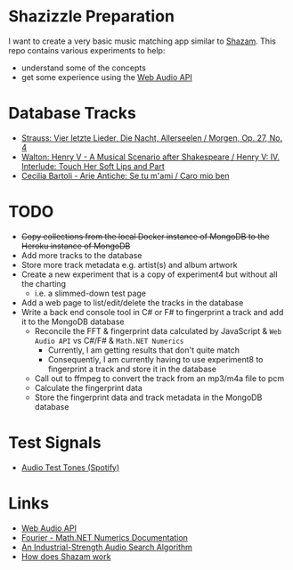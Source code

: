 # Shazizzle Preparation

I want to create a very basic music matching app similar to [Shazam](https://www.shazam.com/).
This repo contains various experiments to help:

* understand some of the concepts
* get some experience using the [Web Audio API](https://developer.mozilla.org/en-US/docs/Web/API/Web_Audio_API)

# Database Tracks

* [Strauss: Vier letzte Lieder, Die Nacht, Allerseelen / Morgen, Op. 27, No. 4](https://www.youtube.com/watch?v=FdJEiCEy7bQ)
* [Walton: Henry V - A Musical Scenario after Shakespeare / Henry V: IV. Interlude: Touch Her Soft Lips and Part](https://www.youtube.com/watch?v=va_ePnLbr10)
* [Cecilia Bartoli - Arie Antiche: Se tu m'ami / Caro mio ben](https://www.youtube.com/watch?v=1Gu8oi8eJSg)

# TODO

* ~~Copy collections from the local Docker instance of MongoDB to the Heroku instance of MongoDB~~
* Add more tracks to the database
* Store more track metadata e.g. artist(s) and album artwork
* Create a new experiment that is a copy of experiment4 but without all the charting
    * i.e. a slimmed-down test page 
* Add a web page to list/edit/delete the tracks in the database
* Write a back end console tool in C# or F# to fingerprint a track and add it to the MongoDB database
    * Reconcile the FFT & fingerprint data calculated by JavaScript & `Web Audio API` vs C#/F# & `Math.NET Numerics`
        * Currently, I am getting results that don't quite match
        * Consequently, I am currently having to use experiment8 to fingerprint a track and store it in the database
    * Call out to ffmpeg to convert the track from an mp3/m4a file to pcm
    * Calculate the fingerprint data
    * Store the fingerprint data and track metadata in the MongoDB database

# Test Signals

* [Audio Test Tones (Spotify)](https://open.spotify.com/album/1LKEucZzo7uRT2fgujHJGj)

# Links

* [Web Audio API](https://developer.mozilla.org/en-US/docs/Web/API/Web_Audio_API)
* [Fourier - Math.NET Numerics Documentation](https://numerics.mathdotnet.com/api/MathNet.Numerics.IntegralTransforms/Fourier.htm)
* [An Industrial-Strength Audio Search Algorithm](https://www.ee.columbia.edu/~dpwe/papers/Wang03-shazam.pdf)
* [How does Shazam work](http://coding-geek.com/how-shazam-works/)
